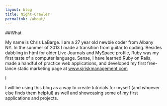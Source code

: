 ```yaml
---
layout: blog
title: Night-Crawler
permalink: /about/
---
```

##What

My name is Chris LaBarge.  I am a 27 year old newbie coder from Albany NY.  In the
summer of 2013 I made a transition from guitar to coding. Besides dabbling in html
for older Live Journals and MySpace profile, Ruby was my first taste of a computer 
language.  Sense, I have learned Ruby on Rails, made a handful of practice web
applications, and developed my first free-lance static marketing page at www.sjriskmanagement.com 

I

I will be using this blog as a way to create tutorials for myself (and whoever else finds
them helpful) as well and showcasing some of my first applications and projects.  

